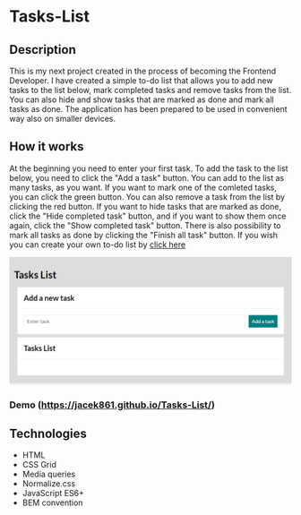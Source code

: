 # Tasks-List

## Description

This is my next project created in the process of becoming the Frontend Developer. I have created a simple to-do list that allows you to add new tasks to the list below, mark completed tasks and remove tasks from the list. You can also hide and show tasks that are marked as done and mark all tasks as done. The application has been prepared to be used in convenient way also on smaller devices.

## How it works
At the beginning you need to enter your first task. To add the task to the list below, you need to click the "Add a task" button. You can add to the list as many tasks, as you want. If you want to mark one of the comleted tasks, you can click the green button. You can also remove a task from the list by clicking the red button. If you want to hide tasks that are marked as done, click the "Hide completed task" button, and if you want to show them once again, click the "Show completed task" button. There is also possibility to mark all tasks as done by clicking the "Finish all task" button. If you wish you can create your own to-do list by [click here](https://jacek861.github.io/Tasks-List/)

![Presentation](https://github.com/Jacek861/Tasks-List/blob/main/images/Task%20List.gif?raw=true)

### Demo (https://jacek861.github.io/Tasks-List/)

## Technologies
- HTML
- CSS Grid
- Media queries
- Normalize.css
- JavaScript ES6+
- BEM convention
